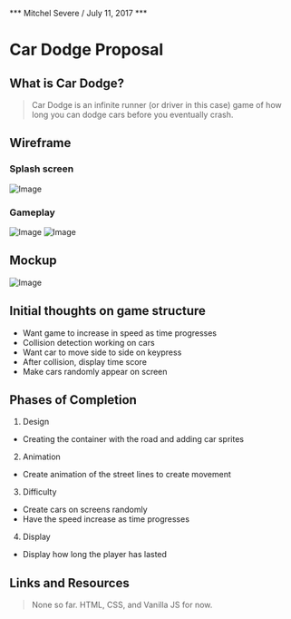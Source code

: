 *** Mitchel Severe / July 11, 2017 ***

# Car Dodge Proposal

## What is Car Dodge?

> Car Dodge is an infinite runner (or driver in this case) game of how long you can dodge cars before you eventually crash. 

## Wireframe

### Splash screen
![Image](https://github.com/thatdudemitch/car-dodger/blob/master/images/wireframe1.png)
### Gameplay
![Image](https://github.com/thatdudemitch/car-dodger/blob/master/images/wireframe2.png)
![Image](https://github.com/thatdudemitch/car-dodger/blob/master/images/wireframe3.png)

## Mockup
![Image](https://github.com/thatdudemitch/car-dodger/blob/master/images/car-dodger.png)

## Initial thoughts on game structure
* Want game to increase in speed as time progresses
* Collision detection working on cars
* Want car to move side to side on keypress
* After collision, display time score
* Make cars randomly appear on screen

## Phases of Completion
1. Design
* Creating the container with the road and adding car sprites

2. Animation
* Create animation of the street lines to create movement

3. Difficulty
* Create cars on screens randomly
* Have the speed increase as time progresses

4. Display 
* Display how long the player has lasted

## Links and Resources
> None so far. HTML, CSS, and Vanilla JS for now.
